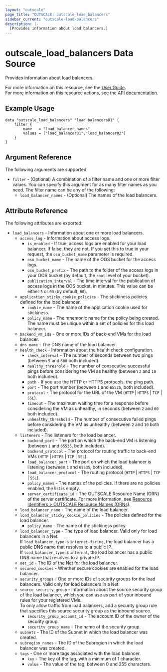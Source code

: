 ```yaml
---
layout: "outscale"
page_title: "OUTSCALE: outscale_load_balancers"
sidebar_current: "outscale-load-balancers"
description: |-
  [Provides information about load balancers.]
---
```


# outscale_load_balancers Data Source

Provides information about load balancers.

For more information on this resource, see the [User Guide](https://docs.outscale.com/en/userguide/About-Load-Balancers.html).  
For more information on this resource actions, see the [API documentation](https://docs.outscale.com/api#3ds-outscale-api-loadbalancer).

## Example Usage

```hcl
data "outscale_load_balancers" "load_balancers01" {
    filter {
        name   = "load_balancer_names"
        values = ["load_balancer01","load_balancer02"]
    }
}
```

## Argument Reference

The following arguments are supported:

* `filter` - (Optional) A combination of a filter name and one or more filter values. You can specify this argument for as many filter names as you need. The filter name can be any of the following:
    * `load_balancer_names` - (Optional) The names of the load balancers.

## Attribute Reference

The following attributes are exported:

* `load_balancers` - Information about one or more load balancers.
    * `access_log` - Information about access logs.
        * `is_enabled` - If true, access logs are enabled for your load balancer. If false, they are not. If you set this to true in your request, the `osu_bucket_name` parameter is required.
        * `osu_bucket_name` - The name of the OOS bucket for the access logs.
        * `osu_bucket_prefix` - The path to the folder of the access logs in your OOS bucket (by default, the `root` level of your bucket).
        * `publication_interval` - The time interval for the publication of access logs in the OOS bucket, in minutes. This value can be either `5` or `60` (by default, `60`).
    * `application_sticky_cookie_policies` - The stickiness policies defined for the load balancer.
        * `cookie_name` - The name of the application cookie used for stickiness.
        * `policy_name` - The mnemonic name for the policy being created. The name must be unique within a set of policies for this load balancer.
    * `backend_vm_ids` - One or more IDs of back-end VMs for the load balancer.
    * `dns_name` - The DNS name of the load balancer.
    * `health_check` - Information about the health check configuration.
        * `check_interval` - The number of seconds between two pings (between `5` and `600` both included).
        * `healthy_threshold` - The number of consecutive successful pings before considering the VM as healthy (between `2` and `10` both included).
        * `path` - If you use the HTTP or HTTPS protocols, the ping path.
        * `port` - The port number (between `1` and `65535`, both included).
        * `protocol` - The protocol for the URL of the VM (`HTTP` \| `HTTPS` \| `TCP` \| `SSL`).
        * `timeout` - The maximum waiting time for a response before considering the VM as unhealthy, in seconds (between `2` and `60` both included).
        * `unhealthy_threshold` - The number of consecutive failed pings before considering the VM as unhealthy (between `2` and `10` both included).
    * `listeners` - The listeners for the load balancer.
        * `backend_port` - The port on which the back-end VM is listening (between `1` and `65535`, both included).
        * `backend_protocol` - The protocol for routing traffic to back-end VMs (`HTTP` \| `HTTPS` \| `TCP` \| `SSL`).
        * `load_balancer_port` - The port on which the load balancer is listening (between `1` and `65535`, both included).
        * `load_balancer_protocol` - The routing protocol (`HTTP` \| `HTTPS` \| `TCP` \| `SSL`).
        * `policy_names` - The names of the policies. If there are no policies enabled, the list is empty.
        * `server_certificate_id` - The OUTSCALE Resource Name (ORN) of the server certificate. For more information, see [Resource Identifiers > OUTSCALE Resource Names (ORNs)](https://docs.outscale.com/en/userguide/Resource-Identifiers.html#_outscale_resource_names_orns).
    * `load_balancer_name` - The name of the load balancer.
    * `load_balancer_sticky_cookie_policies` - The policies defined for the load balancer.
        * `policy_name` - The name of the stickiness policy.
    * `load_balancer_type` - The type of load balancer. Valid only for load balancers in a Net.<br />
If `load_balancer_type` is `internet-facing`, the load balancer has a public DNS name that resolves to a public IP.<br />
If `load_balancer_type` is `internal`, the load balancer has a public DNS name that resolves to a private IP.
    * `net_id` - The ID of the Net for the load balancer.
    * `secured_cookies` - Whether secure cookies are enabled for the load balancer.
    * `security_groups` - One or more IDs of security groups for the load balancers. Valid only for load balancers in a Net.
    * `source_security_group` - Information about the source security group of the load balancer, which you can use as part of your inbound rules for your registered VMs.<br />
To only allow traffic from load balancers, add a security group rule that specifies this source security group as the inbound source.
        * `security_group_account_id` - The account ID of the owner of the security group.
        * `security_group_name` - The name of the security group.
    * `subnets` - The ID of the Subnet in which the load balancer was created.
    * `subregion_names` - The ID of the Subregion in which the load balancer was created.
    * `tags` - One or more tags associated with the load balancer.
        * `key` - The key of the tag, with a minimum of 1 character.
        * `value` - The value of the tag, between 0 and 255 characters.
